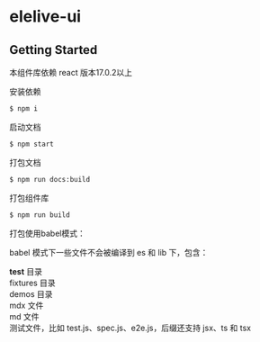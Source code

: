 # elelive-ui

## Getting Started

本组件库依赖 react 版本17.0.2以上

安装依赖

```bash
$ npm i
```

启动文档

```bash
$ npm start
```

打包文档

```bash
$ npm run docs:build
```

打包组件库

```bash
$ npm run build
```

打包使用babel模式：

babel 模式下一些文件不会被编译到 es 和 lib 下，包含：

__test__ 目录  
fixtures 目录    
demos 目录  
mdx 文件  
md 文件  
测试文件，比如 test.js、spec.js、e2e.js，后缀还支持 jsx、ts 和 tsx
